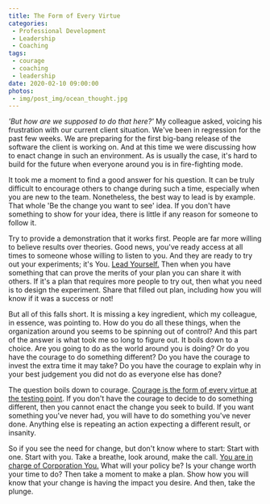 ```yaml
---
title: The Form of Every Virtue
categories:
 - Professional Development
 - Leadership
 - Coaching
tags:
 - courage
 - coaching
 - leadership
date: 2020-02-10 09:00:00
photos: 
 - img/post_img/ocean_thought.jpg
---
```

_'But how are we supposed to do that here?'_ My colleague asked, voicing his frustration with our current client situation. We've been in regression for the past few weeks. We are preparing for the first big-bang release of the software the client is working on. And at this time we were discussing how to enact change in such an environment. As is usually the case, it's hard to build for the future when everyone around you is in fire-fighting mode.

It took me a moment to find a good answer for his question. It can be truly difficult to encourage others to change during such a time, especially when you are new to the team. Nonetheless, the best way to lead is by example. That whole 'Be the change you want to see' idea. If you don't have something to show for your idea, there is little if any reason for someone to follow it.

Try to provide a demonstration that it works first. People are far more willing to believe results over theories. Good news, you've ready access at all times to someone whose willing to listen to you. And they are ready to try out your experiments; it's You. [Lead Yourself.](/blog/lead-yourself/) Then when you have something that can prove the merits of your plan you can share it with others. If it's a plan that requires more people to try out, then what you need is to design the experiment. Share that filled out plan, including how you will know if it was a success or not!

But all of this falls short. It is missing a key ingredient, which my colleague, in essence, was pointing to. How do you do all these things, when the organization around you seems to be spinning out of control? And this part of the answer is what took me so long to figure out. It boils down to a choice. Are you going to do as the world around you is doing? Or do you have the courage to do something different? Do you have the courage to invest the extra time it may take? Do you have the courage to explain why in your best judgement you did not do as everyone else has done?

The question boils down to courage. [Courage is the form of every virtue at the testing point](https://www.goodreads.com/quotes/37169-courage-is-not-simply-one-of-the-virtues-but-the). If you don't have the courage to decide to do something different, then you cannot enact the change you seek to build. If you want something you've never had, you will have to do something you've never done. Anything else is repeating an action expecting a different result, or insanity.

So if you see the need for change, but don't know where to start: Start with one. Start with you. Take a breathe, look around, make the call. [You are in charge of Corporation You.](/blog/career-self-employed/) What will your policy be? Is your change worth your time to do? Then take a moment to make a plan. Show how you will know that your change is having the impact you desire. And then, take the plunge.
